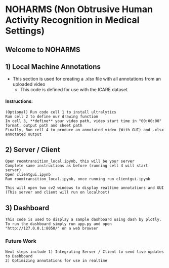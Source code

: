 # NOHARMS (Non Obtrusive Human Activity Recognition in Medical Settings)
## Welcome to NOHARMS

## 1) Local Machine Annotations
- This section is used for creating a .xlsx file with all annotations from an uploaded video
	- This code is defined for use with the ICARE dataset
#### Instructions:
	(Optional) Run code cell 1 to install ultralytics
	Run cell 2 to define our drawing function
	In cell 3, **define** your video path, video start time in "00:00:00" format, output path and sheet path
	Finally, Run cell 4 to produce an annotated video (With GUI) and .xlsx annotated output

## 2) Server / Client
	Open roomtransition_local.ipynb, this will be your server
	Complete same instructions as before (running cell 4 will start server)
	Open clientgui.ipynb
	Run roomtransition_local.ipynb, once running run clientgui.ipynb

	This will open two cv2 windows to display realtime annotations and GUI
	(This server and client will run on localhost)

## 3) Dashboard
	This code is used to display a sample dashboard using dash by plotly.
	To run the dashboard simply run app.py and open "http://127.0.0.1:8050/" on a web browser

### Future Work
	Next steps include 1) Integrating Server / Client to send live updates to Dashboard
	2) Optimizing annotations for use in realtime
